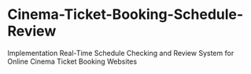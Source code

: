 # Cinema-Ticket-Booking-Schedule-Review
Implementation Real-Time Schedule Checking and Review System for Online Cinema Ticket Booking Websites
